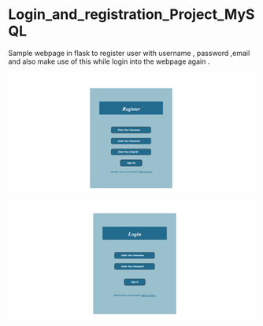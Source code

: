 # Login_and_registration_Project_MySQL

Sample webpage in flask to register user with username , password ,email and also make use of this while login into the webpage again .


![alt text](https://github.com/keerthan-sg/Login_and_registration_Project_MySQL/blob/main/screenshots/Login_and_registration_Project_MySQL_registration_image.PNG)


![alt text](https://github.com/keerthan-sg/Login_and_registration_Project_MySQL/blob/main/screenshots/Login_and_registration_Project_MySQL_login_image.PNG)
